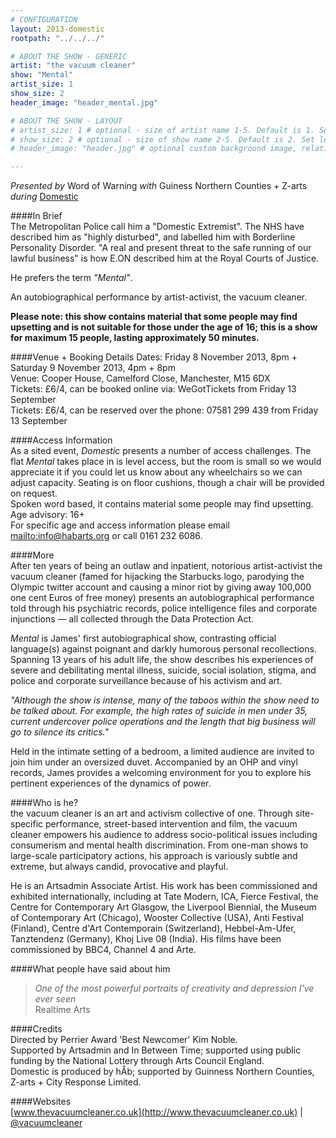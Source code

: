 ```yaml
---
# CONFIGURATION
layout: 2013-domestic
rootpath: "../../../"

# ABOUT THE SHOW - GENERIC
artist: "the vacuum cleaner"
show: "Mental"
artist_size: 1
show_size: 2
header_image: "header_mental.jpg"

# ABOUT THE SHOW - LAYOUT
# artist_size: 1 # optional - size of artist name 1-5. Default is 1. Set longer names to lower values
# show_size: 2 # optional - size of show name 2-5. Default is 2. Set longer names to lower values
# header_image: "header.jpg" # optional custom background image, relative to current page

---
```

*Presented by* Word of Warning *with* Guiness Northern Counties + Z-arts       
*during* [Domestic](/current/2013-domestic/index.html)        

####In Brief        
The Metropolitan Police call him a "Domestic Extremist". The NHS have described him as "highly disturbed", and labelled him with Borderline Personality Disorder. "A real and present threat to the safe running of our lawful business" is how E.ON described him at the Royal Courts of Justice.        
       
He prefers the term *"Mental"*.        
         
An autobiographical performance by artist-activist, the vacuum cleaner.           
                
**Please note: this show contains material that some people may find upsetting and is not suitable for those under the age of 16; this is a show for maximum 15 people, lasting approximately 50 minutes.**            
         
####Venue + Booking Details
Dates: Friday 8 November 2013, 8pm + Saturday 9 November 2013, 4pm + 8pm        
Venue: Cooper House, Camelford Close, Manchester, M15 6DX   
Tickets: £6/4, can be booked online via: WeGotTickets from Friday 13 September       
Tickets: £6/4, can be reserved over the phone: 07581 299 439 from Friday 13 September

####Access Information    
As a sited event, *Domestic* presents a number of access challenges.
The flat *Mental* takes place in is level access, but the room is small so we would appreciate it if you could let us know about any wheelchairs so we can adjust capacity.   Seating is on floor cushions, though a chair will be provided on request.   
Spoken word based, it contains material some people may find upsetting.     
Age advisory: 16+    
For specific age and access information please email <mailto:info@habarts.org> or call 0161 232 6086.        
        
####More       
After ten years of being an outlaw and inpatient, notorious artist-activist the vacuum cleaner (famed for hijacking the Starbucks logo, parodying the Olympic twitter account and causing a minor riot by giving away 100,000 one cent Euros of free money) presents an autobiographical performance told through his psychiatric records, police intelligence files and corporate injunctions — all collected through the Data Protection Act.            
               
*Mental* is James' first autobiographical show, contrasting official language(s) against poignant and darkly humorous personal recollections. Spanning 13 years of his adult life, the show describes his experiences of severe and debilitating mental illness, suicide, social isolation, stigma, and police and corporate surveillance because of his activism and art.              
               
*"Although the show is intense, many of the taboos within the show need to be talked about. For example, the high rates of suicide in men under 35, current undercover police operations and the length that big business will go to silence its critics."*             
            
Held in the intimate setting of a bedroom, a limited audience are invited to join him under an oversized duvet. Accompanied by an OHP and vinyl records, James provides a welcoming environment for you to explore his pertinent experiences of the dynamics of power.            
             
####Who is he?            
the vacuum cleaner is an art and activism collective of one. Through site-specific performance, street-based intervention and film, the vacuum cleaner empowers his audience to address socio-political issues including consumerism and mental health discrimination. From one-man shows to large-scale participatory actions, his approach is variously subtle and extreme, but always candid, provocative and playful.                  
                   
He is an Artsadmin Associate Artist. His work has been commissioned and exhibited internationally, including at Tate Modern, ICA, Fierce Festival, the Centre for Contemporary Art Glasgow, the Liverpool Biennial, the Museum of Contemporary Art (Chicago), Wooster Collective (USA), Anti Festival (Finland), Centre d'Art Contemporain (Switzerland), Hebbel-Am-Ufer, Tanztendenz (Germany), Khoj Live 08 (India). His films have been commissioned by BBC4, Channel 4 and Arte.             
             
####What people have said about him        
>*One of the most powerful portraits of creativity and depression I've ever seen*<br>Realtime Arts       
          
####Credits        
Directed by Perrier Award 'Best Newcomer' Kim Noble.         
Supported by Artsadmin and In Between Time; supported using public funding by the National Lottery through Arts Council England.        
Domestic is produced by hÅb; supported by Guinness Northern Counties, Z-arts + City Response Limited.      
        
####Websites        
[www.thevacuumcleaner.co.uk](http://www.thevacuumcleaner.co.uk) | [@vacuumcleaner](http://twitter.com/vacuumcleaner)
